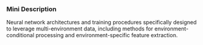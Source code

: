 ### Mini Description

Neural network architectures and training procedures specifically designed to leverage multi-environment data, including methods for environment-conditional processing and environment-specific feature extraction.
